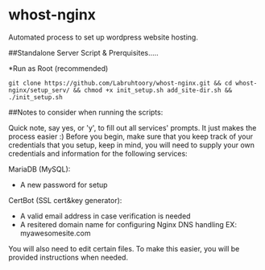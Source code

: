# whost-nginx

 Automated process to set up wordpress website hosting.
 
 
##Standalone Server Script & Prerquisites.....
 
 *Run as Root (recommended)
                        
    git clone https://github.com/Labruhtoory/whost-nginx.git && cd whost-nginx/setup_serv/ && chmod +x init_setup.sh add_site-dir.sh && ./init_setup.sh

##Notes to consider when running the scripts:

Quick note, say yes, or 'y', to fill out all services' prompts. It just makes the process easier :)
Before you begin, make sure that you keep track of your credentials that you setup, keep in mind, you will need to supply your own credentials and information for the following services:

MariaDB (MySQL):
   - A new password for setup

CertBot (SSL cert&key generator):
   - A valid email address in case verification is needed
   - A resitered domain name for configuring Nginx DNS handling EX: myawesomesite.com


You will also need to edit certain files. To make this easier, you will be provided instructions when needed.
